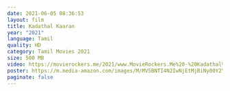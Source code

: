 ```yaml
---
date: 2021-06-05 08:36:53
layout: film
title: Kadathal Kaaran
year: "2021"
language: Tamil
quality: HD
category: Tamil Movies 2021
size: 500 MB
video: https://movierockers.me/2021/www.MovieRockers.Me%20-%20Kadathal%20Kaaran%20(2021)%20Tamil%20HDRip%20480p%20Single%20Part.mp4
poster: https://m.media-amazon.com/images/M/MV5BNTI4N2IwNjEtMjBiNy00Y2YwLWI3NjEtOTVhNzlmMmM3ZjJjXkEyXkFqcGdeQXVyMTI2OTcwMjQ4._V1_UY1200_CR117,0,630,1200_AL_.jpg
paginate: false
---
```

